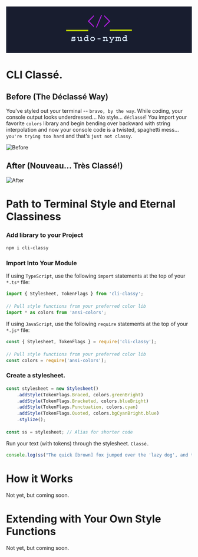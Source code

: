 ![Sudo-Nymd](https://github.com/sudo-nymd/branding/blob/main/images/banner.png?raw=true)
# CLI Classé.

## Before (The Déclassé Way)

You've styled out your terminal -- ```bravo, by the way```. While coding, your console output looks underdressed... No style... ```déclassé```! You import your favorite ```colors``` library and begin bending over backward with string interpolation and now your console code is a twisted, spaghetti mess... ```you're trying too hard``` and that's ```just not classy```.

![Before](https://github.com/sudo-nymd/cli-stylesheets/blob/master/images/before.png?raw=true)

## After (Nouveau... Très Classé!)

![After](https://github.com/sudo-nymd/cli-stylesheets/blob/master/images/after.png?raw=true)

# Path to Terminal Style and Eternal Classiness

### Add library to your Project

``` bash
npm i cli-classy
``` 

### Import Into Your Module

If using ```TypeScript```, use the following ```import``` statements at the top of your ```*.ts*``` file:

``` javascript
import { Stylesheet, TokenFlags } from 'cli-classy';

// Pull style functions from your preferred color lib
import * as colors from 'ansi-colors';
```

If using ```JavaScript```, use the following ```require``` statements at the top of your ```*.js*``` file:

``` javascript
const { Stylesheet, TokenFlags } = require('cli-classy');

// Pull style functions from your preferred color lib
const colors = require('ansi-colors');
```

### Create a stylesheet.

``` javascript
const stylesheet = new Stylesheet()
    .addStyle(TokenFlags.Braced, colors.greenBright)
    .addStyle(TokenFlags.Bracketed, colors.blueBright)
    .addStyle(TokenFlags.Punctuation, colors.cyan)
    .addStyle(TokenFlags.Quoted, colors.bgCyanBright.blue)
    .stylize();

const ss = stylesheet; // Alias for shorter code
```

Run your text (with tokens) through the stylesheet. ```Classé.```

``` javascript
console.log(ss("The quick [brown] fox jumped over the 'lazy dog', and the {cow} jumped over the moon! Enough said."));
```

# How it Works

Not yet, but coming soon.
# Extending with Your Own Style Functions

Not yet, but coming soon.

